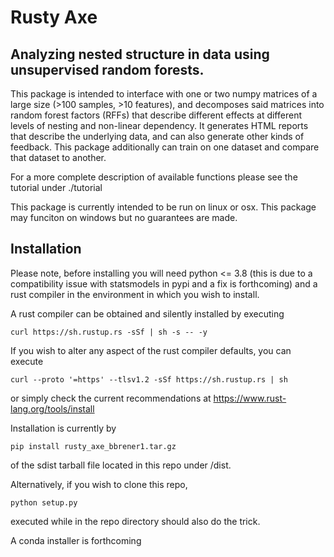 # Rusty Axe

## Analyzing nested structure in data using unsupervised random forests.

This package is intended to interface with one or two numpy matrices of a large size (>100 samples, >10 features), and decomposes said matrices into random forest factors (RFFs) that describe different effects at different levels of nesting and non-linear dependency. It generates HTML reports that describe the underlying data, and can also generate other kinds of feedback. This package additionally can train on one dataset and compare that dataset to another. 

For a more complete description of available functions please see the tutorial under ./tutorial

This package is currently intended to be run on linux or osx. This package may funciton on windows but no guarantees are made. 

## Installation

Please note, before installing you will need python <= 3.8 (this is due to a compatibility issue with statsmodels in pypi and a fix is forthcoming) and a rust compiler in the environment in which you wish to install. 

A rust compiler can be obtained and silently installed by executing 

`curl https://sh.rustup.rs -sSf | sh -s -- -y`

If you wish to alter any aspect of the rust compiler defaults, you can execute 

`curl --proto '=https' --tlsv1.2 -sSf https://sh.rustup.rs | sh`

or simply check the current recommendations at https://www.rust-lang.org/tools/install

Installation is currently by 

`pip install rusty_axe_bbrener1.tar.gz`

of the sdist tarball file located in this repo under /dist. 

Alternatively, if you wish to clone this repo, 

`python setup.py`

executed while in the repo directory should also do the trick. 

A conda installer is forthcoming
